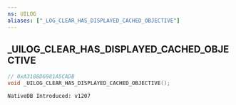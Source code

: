 ```yaml
---
ns: UILOG
aliases: ["_LOG_CLEAR_HAS_DISPLAYED_CACHED_OBJECTIVE"]
---
```

## _UILOG_CLEAR_HAS_DISPLAYED_CACHED_OBJECTIVE

```c
// 0xA3108D6981A5CADB
void _UILOG_CLEAR_HAS_DISPLAYED_CACHED_OBJECTIVE();
```

```
NativeDB Introduced: v1207
```

